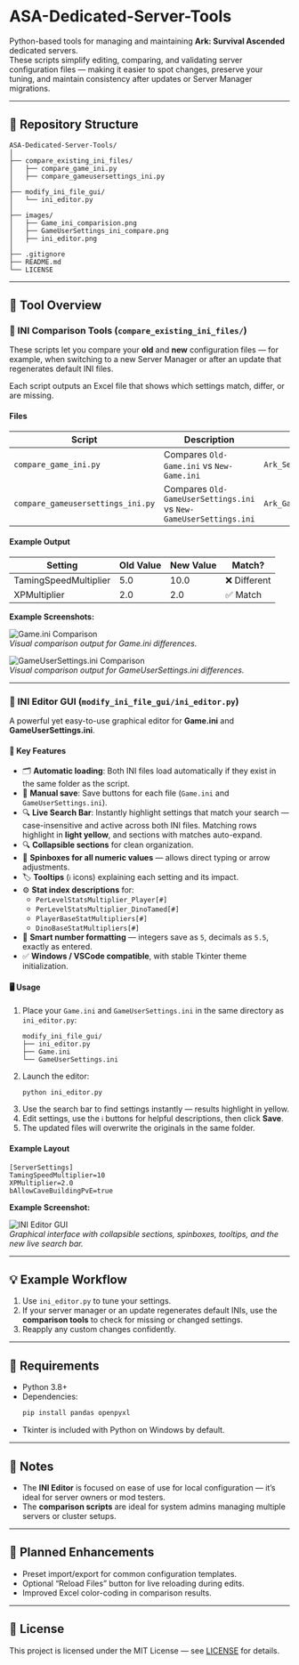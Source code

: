 # ASA-Dedicated-Server-Tools

Python-based tools for managing and maintaining **Ark: Survival Ascended** dedicated servers.  
These scripts simplify editing, comparing, and validating server configuration files — making it easier to spot changes, preserve your tuning, and maintain consistency after updates or Server Manager migrations.

---

## 📁 Repository Structure

```
ASA-Dedicated-Server-Tools/
│
├── compare_existing_ini_files/
│   ├── compare_game_ini.py
│   ├── compare_gameusersettings_ini.py
│
├── modify_ini_file_gui/
│   └── ini_editor.py
│
├── images/
│   ├── Game_ini_comparision.png
│   ├── GameUserSettings_ini_compare.png
│   ├── ini_editor.png
│
├── .gitignore
├── README.md
└── LICENSE
```

---

## 🧩 Tool Overview

### 🧮 INI Comparison Tools (`compare_existing_ini_files/`)

These scripts let you compare your **old** and **new** configuration files — for example, when switching to a new Server Manager or after an update that regenerates default INI files.

Each script outputs an Excel file that shows which settings match, differ, or are missing.

#### Files
| Script | Description | Output |
|--------|--------------|--------|
| `compare_game_ini.py` | Compares `Old-Game.ini` vs `New-Game.ini` | `Ark_Settings_Comparison.xlsx` |
| `compare_gameusersettings_ini.py` | Compares `Old-GameUserSettings.ini` vs `New-GameUserSettings.ini` | `Ark_GameUserSettings_Comparison.xlsx` |

#### Example Output
| Setting | Old Value | New Value | Match? |
|----------|------------|------------|--------|
| TamingSpeedMultiplier | 5.0 | 10.0 | ❌ Different |
| XPMultiplier | 2.0 | 2.0 | ✅ Match |

**Example Screenshots:**

![Game.ini Comparison](images/Game_ini_comparision.png)  
*Visual comparison output for Game.ini differences.*

![GameUserSettings.ini Comparison](images/GameUserSettings_ini_compare.png)  
*Visual comparison output for GameUserSettings.ini differences.*

---

### 🧰 INI Editor GUI (`modify_ini_file_gui/ini_editor.py`)

A powerful yet easy-to-use graphical editor for **Game.ini** and **GameUserSettings.ini**.

#### 🧠 Key Features
- 🗂️ **Automatic loading**: Both INI files load automatically if they exist in the same folder as the script.
- 💾 **Manual save**: Save buttons for each file (`Game.ini` and `GameUserSettings.ini`).
- 🔍 **Live Search Bar**: Instantly highlight settings that match your search — case-insensitive and active across both INI files. Matching rows highlight in **light yellow**, and sections with matches auto-expand.
- 🔍 **Collapsible sections** for clean organization.
- 🧩 **Spinboxes for all numeric values** — allows direct typing or arrow adjustments.
- 🏷️ **Tooltips** (`ℹ️` icons) explaining each setting and its impact.
- ⚙️ **Stat index descriptions** for:
  - `PerLevelStatsMultiplier_Player[#]`
  - `PerLevelStatsMultiplier_DinoTamed[#]`
  - `PlayerBaseStatMultipliers[#]`
  - `DinoBaseStatMultipliers[#]`
- 🔢 **Smart number formatting** — integers save as `5`, decimals as `5.5`, exactly as entered.
- ✅ **Windows / VSCode compatible**, with stable Tkinter theme initialization.

#### 🖥️ Usage
1. Place your `Game.ini` and `GameUserSettings.ini` in the same directory as `ini_editor.py`:
   ```
   modify_ini_file_gui/
   ├── ini_editor.py
   ├── Game.ini
   └── GameUserSettings.ini
   ```
2. Launch the editor:
   ```bash
   python ini_editor.py
   ```
3. Use the search bar to find settings instantly — results highlight in yellow.  
4. Edit settings, use the `ℹ️` buttons for helpful descriptions, then click **Save**.
5. The updated files will overwrite the originals in the same folder.

#### Example Layout
```
[ServerSettings]
TamingSpeedMultiplier=10
XPMultiplier=2.0
bAllowCaveBuildingPvE=true
```

**Example Screenshot:**

![INI Editor GUI](images/ini_editor.png)  
*Graphical interface with collapsible sections, spinboxes, tooltips, and the new live search bar.*

---

## 💡 Example Workflow

1. Use `ini_editor.py` to tune your settings.
2. If your server manager or an update regenerates default INIs, use the **comparison tools** to check for missing or changed settings.
3. Reapply any custom changes confidently.

---

## 🧱 Requirements

- Python 3.8+
- Dependencies:
  ```bash
  pip install pandas openpyxl
  ```
- Tkinter is included with Python on Windows by default.

---

## 🧭 Notes

- The **INI Editor** is focused on ease of use for local configuration — it’s ideal for server owners or mod testers.
- The **comparison scripts** are ideal for system admins managing multiple servers or cluster setups.

---

## 🧰 Planned Enhancements

- Preset import/export for common configuration templates.
- Optional “Reload Files” button for live reloading during edits.
- Improved Excel color-coding in comparison results.

---

## 📄 License

This project is licensed under the MIT License — see [LICENSE](LICENSE) for details.
